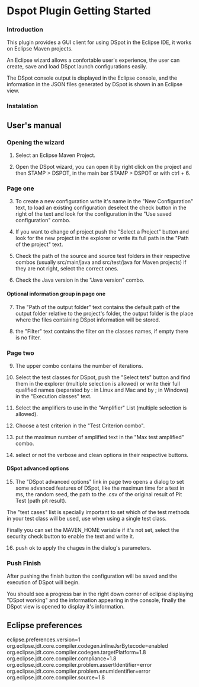# Dspot Plugin Getting Started

### Introduction

This plugin provides a GUI client for using DSpot in the Eclipse IDE,
it works on Eclipse Maven projects.

An Eclipse wizard allows a confortable user's experience, the user can
create, save and load DSpot launch configurations easily.

The DSpot console output is displayed in the Eclipse console, 
and the information in the JSON files generated by DSpot is shown in an Eclipse view.

### Instalation

## User's manual

### Opening the wizard

1. Select an Eclipse Maven Project.

2. Open the DSpot wizard, you can open it by right click on the project and then STAMP > DSPOT,
in the main bar STAMP > DSPOT or with ctrl + 6.

### Page one

3. To create a new configuration write it's name in the "New Configuration" text, 
to load an existing configuration deselect the check button in the right of the text
and look for the configuration in the "Use saved configuration" combo.

4. If you want to change of project push the "Select a Project" button and look for 
the new project in the explorer or write its full path in the "Path of the project" text.

5. Check the path of the source and source test folders in their respective combos 
(usually src/main/java and src/test/java for Maven projects) if they are not right,
select the correct ones.

6. Check the Java version in the "Java version" combo.

#### Optional information group in page one

7. The "Path of the output folder" text contains the default path of the output folder 
relative to the project's folder, the output folder is the place where the files containing DSpot
information will be stored.

8. the "Filter" text contains the filter on the classes names, if empty there is no filter.

### Page two

9. The upper combo contains the number of iterations.

10. Select the test classes for DSpot, push the "Select tets" button and find them in the explorer
(multiple selection is allowed) or write their full qualified names (separated by : in Linux and Mac and by ; in Windows)
in the "Execution classes" text.

11. Select the amplifiers to use in the "Amplifier" List (multiple selection is allowed).

12. Choose a test criterion in the "Test Criterion combo".

13. put the maximun number of amplified text in the "Max test amplified" combo.

14. select or not the verbose and clean options in their respective buttons.

#### DSpot advanced options

15. The "DSpot advanced options" link in page two opens a dialog to set some advanced features of DSpot,
like the maximun time for a test in ms, the random seed,  the path to the .csv of the original result of Pit Test 
(path pit result).

The "test cases" list is specially important to set which of the test methods in your test class will be used, use 
when using a single test class.

Finally you can set the MAVEN_HOME variable if it's not set, select the security check button to enable the text and write it.

16. push ok to apply the chages in the dialog's parameters.

### Push Finish

After pushing the finish button the configuration will be saved and the execution of DSpot will begin.

You should see a progress bar in the right down corner of eclipse displaying "DSpot working" and the information
appearing in the console, finally the DSpot view is opened to display it's information.

## Eclipse preferences

eclipse.preferences.version=1
org.eclipse.jdt.core.compiler.codegen.inlineJsrBytecode=enabled
org.eclipse.jdt.core.compiler.codegen.targetPlatform=1.8
org.eclipse.jdt.core.compiler.compliance=1.8
org.eclipse.jdt.core.compiler.problem.assertIdentifier=error
org.eclipse.jdt.core.compiler.problem.enumIdentifier=error
org.eclipse.jdt.core.compiler.source=1.8

